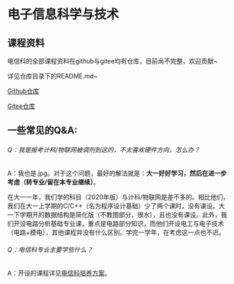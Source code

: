 # 电子信息科学与技术



## 课程资料

电信科的全部课程资料在github与gitee均有仓库，目前尚不完整，欢迎贡献~

详见仓库目录下的README.md~

[Github仓库](https://github.com/sunshineclover/HFUT-EISAT-CoursesData)

[Gitee仓库](https://gitee.com/gentlewindlion/HFUT-EISAT-CoursesData)



## 一些常见的Q&A:

###### Q：我是报考计科/物联网被调剂到这的，不太喜欢硬件方向，怎么办？

A：我也是.jpg。对于这个问题，最好的解法就是：**大一好好学习，然后在进一步考虑（转专业/留在本专业继续）**。

​		在大一一年，我们学的科目（2020年版）与计科/物联网是差不多的。相比他们，我们在大一上学期的C/C++（名为程序设计基础）少了两个课时，没有课设。大一下学期开的数据结构是简化版（不教图部分，很水），且也没有课设。此外，我们开设电路分析基础专业课，重点是电路部分知识，而他们开设电工与电子技术（电路+模电），其他课程并没有什么区别。学完一学年，在考虑这一点也不迟。



###### Q：电信科专业主要学些什么？

A：开设的课程详见[电信科培养方案](培养方案/电信科培养方案-2020.pdf)。





